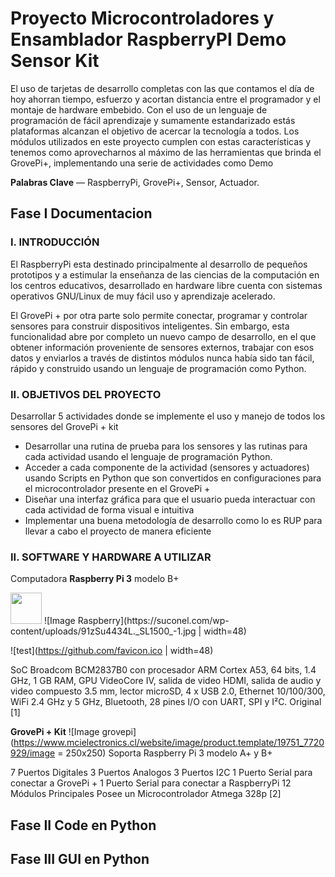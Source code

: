 # Proyecto Microcontroladores y Ensamblador RaspberryPI Demo Sensor Kit 

El uso de tarjetas de desarrollo completas con las que contamos el día de hoy ahorran tiempo, esfuerzo y acortan distancia entre el programador y el montaje de hardware embebido. Con el uso de un lenguaje de programación de fácil aprendizaje y sumamente estandarizado estás plataformas alcanzan el objetivo de acercar la tecnología a todos. Los módulos utilizados en este proyecto cumplen con estas características y tenemos como aprovecharnos al máximo de las herramientas que brinda el GrovePi+, implementando una serie de actividades como Demo

**Palabras Clave**  — RaspberryPi, GrovePi+, Sensor, Actuador.

## Fase I Documentacion

### I.	INTRODUCCIÓN
El RaspberryPi esta destinado principalmente al desarrollo de pequeños prototipos y a estimular la enseñanza de las ciencias de la computación en los centros educativos, desarrollado en hardware libre cuenta con sistemas operativos GNU/Linux de muy fácil uso y aprendizaje acelerado. 

El GrovePi + por otra parte solo permite conectar, programar y controlar sensores para construir dispositivos inteligentes. Sin embargo, esta funcionalidad abre por completo un nuevo campo de desarrollo, en el que obtener información proveniente de sensores externos, trabajar con esos datos y enviarlos a través de distintos módulos nunca había sido tan fácil, rápido y construido usando un lenguaje de programación como Python.

### II.	OBJETIVOS DEL PROYECTO

Desarrollar 5 actividades donde se implemente el uso y manejo de todos los sensores del GrovePi + kit  

*	Desarrollar una rutina de prueba para los sensores y las rutinas para cada actividad usando el lenguaje de programación Python. 
*	Acceder a cada componente de la actividad (sensores y actuadores) usando Scripts en Python que son convertidos en configuraciones para el microcontrolador presente en el GrovePi +
* Diseñar una interfaz gráfica para que el usuario pueda interactuar con cada actividad de forma visual e intuitiva
*	Implementar una buena metodología de desarrollo como lo es RUP para llevar a cabo el proyecto de manera eficiente

### II.	SOFTWARE Y HARDWARE A UTILIZAR

Computadora **Raspberry Pi 3** modelo B+

<img width="50px" src="https://suconel.com/wp-content/uploads/91zSu4434L._SL1500_-1.jpg">
![Image Raspberry](https://suconel.com/wp-content/uploads/91zSu4434L._SL1500_-1.jpg | width=48)

![test](https://github.com/favicon.ico | width=48)

SoC Broadcom BCM2837B0 con 
procesador ARM Cortex A53, 64 bits, 1.4 GHz,
1 GB RAM, GPU VideoCore IV, salida de video HDMI, salida de audio y video compuesto 3.5 mm, 
lector microSD, 4 x USB 2.0, Ethernet 10/100/300, 
WiFi 2.4 GHz y 5 GHz, Bluetooth, 28 pines I/O con UART, SPI y I²C. Original [1]

**GrovePi +  Kit**
![Image grovepi](https://www.mcielectronics.cl/website/image/product.template/19751_7720929/image = 250x250)
Soporta Raspberry Pi 3 modelo A+ y B+

7 Puertos Digitales 
3 Puertos Analogos
3 Puertos I2C
1 Puerto Serial para conectar a GrovePi +
1 Puerto Serial para conectar a RaspberryPi
12 Módulos Principales
Posee un Microcontrolador Atmega 328p [2]



## Fase II Code en Python 
## Fase III GUI en Python

